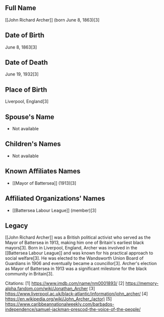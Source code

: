 ## Full Name
[[John Richard Archer]] (born June 8, 1863)[3]

## Date of Birth
June 8, 1863[3]

## Date of Death
June 19, 1932[3]

## Place of Birth
Liverpool, England[3]

## Spouse's Name
- Not available

## Children's Names
- Not available

## Known Affiliates Names
- [[Mayor of Battersea]] (1913)[3]

## Affiliated Organizations' Names
- [[Battersea Labour League]] (member)[3]

## Legacy
[[John Richard Archer]] was a British political activist who served as the Mayor of Battersea in 1913, making him one of Britain's earliest black mayors[3]. Born in Liverpool, England, Archer was involved in the [[Battersea Labour League]] and was known for his practical approach to social welfare[3]. He was elected to the Wandsworth Union Board of Guardians in 1906 and eventually became a councillor[3]. Archer's election as Mayor of Battersea in 1913 was a significant milestone for the black community in Britain[3].

Citations:
[1] https://www.imdb.com/name/nm0001893/
[2] https://memory-alpha.fandom.com/wiki/Jonathan_Archer
[3] https://www.liverpool.ac.uk/black-atlantic/information/john_archer/
[4] https://en.wikipedia.org/wiki/John_Archer_(actor)
[5] https://www.caribbeannationalweekly.com/barbados-independence/samuel-jackman-prescod-the-voice-of-the-people/